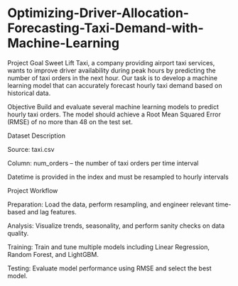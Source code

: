 # Optimizing-Driver-Allocation-Forecasting-Taxi-Demand-with-Machine-Learning

Project Goal Sweet Lift Taxi, a company providing airport taxi services, wants to improve driver availability during peak hours by predicting the number of taxi orders in the next hour. Our task is to develop a machine learning model that can accurately forecast hourly taxi demand based on historical data.

Objective Build and evaluate several machine learning models to predict hourly taxi orders. The model should achieve a Root Mean Squared Error (RMSE) of no more than 48 on the test set.

Dataset Description

Source: taxi.csv

Column: num_orders – the number of taxi orders per time interval

Datetime is provided in the index and must be resampled to hourly intervals

Project Workflow

Preparation: Load the data, perform resampling, and engineer relevant time-based and lag features.

Analysis: Visualize trends, seasonality, and perform sanity checks on data quality.

Training: Train and tune multiple models including Linear Regression, Random Forest, and LightGBM.

Testing: Evaluate model performance using RMSE and select the best model.
